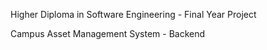 Higher Diploma in Software Engineering - Final Year Project

Campus Asset Management System - Backend

